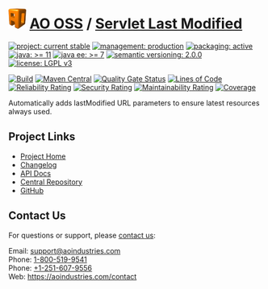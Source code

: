# [<img src="ao-logo.png" alt="AO Logo" width="35" height="40">](https://github.com/ao-apps) [AO OSS](https://github.com/ao-apps/ao-oss) / [Servlet Last Modified](https://github.com/ao-apps/ao-servlet-last-modified)

[![project: current stable](https://oss.aoapps.com/ao-badges/project-current-stable.svg)](https://aoindustries.com/life-cycle#project-current-stable)
[![management: production](https://oss.aoapps.com/ao-badges/management-production.svg)](https://aoindustries.com/life-cycle#management-production)
[![packaging: active](https://oss.aoapps.com/ao-badges/packaging-active.svg)](https://aoindustries.com/life-cycle#packaging-active)  
[![java: &gt;= 11](https://oss.aoapps.com/ao-badges/java-11.svg)](https://docs.oracle.com/en/java/javase/11/docs/api/)
[![java ee: &gt;= 7](https://oss.aoapps.com/ao-badges/javaee-7.svg)](https://docs.oracle.com/javaee/7/)
[![semantic versioning: 2.0.0](https://oss.aoapps.com/ao-badges/semver-2.0.0.svg)](https://semver.org/spec/v2.0.0.html)
[![license: LGPL v3](https://oss.aoapps.com/ao-badges/license-lgpl-3.0.svg)](https://www.gnu.org/licenses/lgpl-3.0)

[![Build](https://github.com/ao-apps/ao-servlet-last-modified/workflows/Build/badge.svg?branch=master)](https://github.com/ao-apps/ao-servlet-last-modified/actions?query=workflow%3ABuild)
[![Maven Central](https://maven-badges.herokuapp.com/maven-central/com.aoapps/ao-servlet-last-modified/badge.svg)](https://maven-badges.herokuapp.com/maven-central/com.aoapps/ao-servlet-last-modified)
[![Quality Gate Status](https://sonarcloud.io/api/project_badges/measure?branch=master&project=com.aoapps%3Aao-servlet-last-modified&metric=alert_status)](https://sonarcloud.io/dashboard?branch=master&id=com.aoapps%3Aao-servlet-last-modified)
[![Lines of Code](https://sonarcloud.io/api/project_badges/measure?branch=master&project=com.aoapps%3Aao-servlet-last-modified&metric=ncloc)](https://sonarcloud.io/component_measures?branch=master&id=com.aoapps%3Aao-servlet-last-modified&metric=ncloc)  
[![Reliability Rating](https://sonarcloud.io/api/project_badges/measure?branch=master&project=com.aoapps%3Aao-servlet-last-modified&metric=reliability_rating)](https://sonarcloud.io/component_measures?branch=master&id=com.aoapps%3Aao-servlet-last-modified&metric=Reliability)
[![Security Rating](https://sonarcloud.io/api/project_badges/measure?branch=master&project=com.aoapps%3Aao-servlet-last-modified&metric=security_rating)](https://sonarcloud.io/component_measures?branch=master&id=com.aoapps%3Aao-servlet-last-modified&metric=Security)
[![Maintainability Rating](https://sonarcloud.io/api/project_badges/measure?branch=master&project=com.aoapps%3Aao-servlet-last-modified&metric=sqale_rating)](https://sonarcloud.io/component_measures?branch=master&id=com.aoapps%3Aao-servlet-last-modified&metric=Maintainability)
[![Coverage](https://sonarcloud.io/api/project_badges/measure?branch=master&project=com.aoapps%3Aao-servlet-last-modified&metric=coverage)](https://sonarcloud.io/component_measures?branch=master&id=com.aoapps%3Aao-servlet-last-modified&metric=Coverage)

Automatically adds lastModified URL parameters to ensure latest resources always used.

## Project Links
* [Project Home](https://oss.aoapps.com/servlet-last-modified/)
* [Changelog](https://oss.aoapps.com/servlet-last-modified/changelog)
* [API Docs](https://oss.aoapps.com/servlet-last-modified/apidocs/)
* [Central Repository](https://central.sonatype.com/artifact/com.aoapps/ao-servlet-last-modified)
* [GitHub](https://github.com/ao-apps/ao-servlet-last-modified)

## Contact Us
For questions or support, please [contact us](https://aoindustries.com/contact):

Email: [support@aoindustries.com](mailto:support@aoindustries.com)  
Phone: [1-800-519-9541](tel:1-800-519-9541)  
Phone: [+1-251-607-9556](tel:+1-251-607-9556)  
Web: https://aoindustries.com/contact
